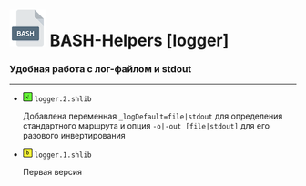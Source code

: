 # <img src="/.img/icon_bash.png"/> BASH-Helpers [logger]

### Удобная работа с лог-файлом и stdout

------

- <img src="/.img/icon_g.png"/> `logger.2.shlib`

	Добавлена переменная `_logDefault=file|stdout` для определения стандартного маршрута и опция `-o|-out [file|stdout]` для его разового инвертирования

- <img src="/.img/icon_y.png"/> `logger.1.shlib` 

	Первая версия

